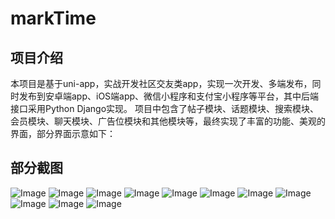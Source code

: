 # markTime
## 项目介绍
本项目是基于uni-app，实战开发社区交友类app，实现一次开发、多端发布，同时发布到安卓端app、iOS端app、微信小程序和支付宝小程序等平台，其中后端接口采用Python Django实现。
项目中包含了帖子模块、话题模块、搜索模块、会员模块、聊天模块、广告位模块和其他模块等，最终实现了丰富的功能、美观的界面，部分界面示意如下：
## 部分截图
![Image](./static/screenshots/index.png)
![Image](./static/screenshots/add.png)
![Image](./static/screenshots/fenxiang.png)
![Image](./static/screenshots/huati.png)
![Image](./static/screenshots/login.png)
![Image](./static/screenshots/more.png)
![Image](./static/screenshots/my.png)
![Image](./static/screenshots/qzone.png)
![Image](./static/screenshots/search.png)
![Image](./static/screenshots/set.png)
![Image](./static/screenshots/user-list.png)
